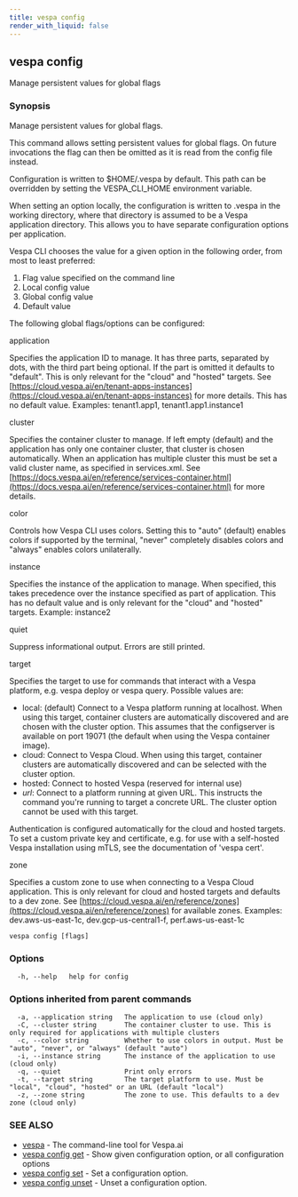 ```yaml
---
title: vespa config
render_with_liquid: false
---
```


## vespa config

Manage persistent values for global flags

### Synopsis

Manage persistent values for global flags.

This command allows setting persistent values for global flags. On future
invocations the flag can then be omitted as it is read from the config file
instead.

Configuration is written to $HOME/.vespa by default. This path can be
overridden by setting the VESPA_CLI_HOME environment variable.

When setting an option locally, the configuration is written to .vespa in the
working directory, where that directory is assumed to be a Vespa application
directory. This allows you to have separate configuration options per
application.

Vespa CLI chooses the value for a given option in the following order, from
most to least preferred:

1. Flag value specified on the command line
2. Local config value
3. Global config value
4. Default value

The following global flags/options can be configured:

application

Specifies the application ID to manage. It has three parts, separated by
dots, with the third part being optional. If the part is omitted it defaults to
"default". This is only relevant for the "cloud" and "hosted" targets. See
[https://cloud.vespa.ai/en/tenant-apps-instances](https://cloud.vespa.ai/en/tenant-apps-instances) for more details. This has no
default value. Examples: tenant1.app1, tenant1.app1.instance1

cluster

Specifies the container cluster to manage. If left empty (default) and the
application has only one container cluster, that cluster is chosen
automatically. When an application has multiple cluster this must be set a
valid cluster name, as specified in services.xml. See
[https://docs.vespa.ai/en/reference/services-container.html](https://docs.vespa.ai/en/reference/services-container.html) for more details.

color

Controls how Vespa CLI uses colors. Setting this to "auto" (default) enables
colors if supported by the terminal, "never" completely disables colors and
"always" enables colors unilaterally.

instance

Specifies the instance of the application to manage. When specified, this takes
precedence over the instance specified as part of application. This has no
default value and is only relevant for the "cloud" and "hosted" targets.
Example: instance2

quiet

Suppress informational output. Errors are still printed.

target

Specifies the target to use for commands that interact with a Vespa platform,
e.g. vespa deploy or vespa query. Possible values are:

- local:  (default) Connect to a Vespa platform running at localhost. When using
          this target, container clusters are automatically discovered and are
          chosen with the cluster option. This assumes that the configserver is
          available on port 19071 (the default when using the Vespa container
          image).
- cloud:  Connect to Vespa Cloud. When using this target, container clusters are
          automatically discovered and can be selected with the cluster option.
- hosted: Connect to hosted Vespa (reserved for internal use)
- *url*:  Connect to a platform running at given URL. This instructs the command
          you're running to target a concrete URL. The cluster option cannot be
          used with this target.

Authentication is configured automatically for the cloud and hosted targets. To
set a custom private key and certificate, e.g. for use with a self-hosted Vespa
installation using mTLS, see the documentation of 'vespa cert'.

zone

Specifies a custom zone to use when connecting to a Vespa Cloud application.
This is only relevant for cloud and hosted targets and defaults to a dev zone.
See [https://cloud.vespa.ai/en/reference/zones](https://cloud.vespa.ai/en/reference/zones) for available zones. Examples:
dev.aws-us-east-1c, dev.gcp-us-central1-f, perf.aws-us-east-1c


```
vespa config [flags]
```

### Options

```
  -h, --help   help for config
```

### Options inherited from parent commands

```
  -a, --application string   The application to use (cloud only)
  -C, --cluster string       The container cluster to use. This is only required for applications with multiple clusters
  -c, --color string         Whether to use colors in output. Must be "auto", "never", or "always" (default "auto")
  -i, --instance string      The instance of the application to use (cloud only)
  -q, --quiet                Print only errors
  -t, --target string        The target platform to use. Must be "local", "cloud", "hosted" or an URL (default "local")
  -z, --zone string          The zone to use. This defaults to a dev zone (cloud only)
```

### SEE ALSO

* [vespa](vespa.html)	 - The command-line tool for Vespa.ai
* [vespa config get](vespa_config_get.html)	 - Show given configuration option, or all configuration options
* [vespa config set](vespa_config_set.html)	 - Set a configuration option.
* [vespa config unset](vespa_config_unset.html)	 - Unset a configuration option.

